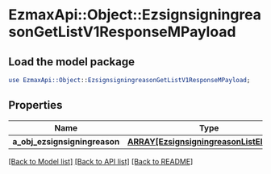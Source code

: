 # EzmaxApi::Object::EzsignsigningreasonGetListV1ResponseMPayload

## Load the model package
```perl
use EzmaxApi::Object::EzsignsigningreasonGetListV1ResponseMPayload;
```

## Properties
Name | Type | Description | Notes
------------ | ------------- | ------------- | -------------
**a_obj_ezsignsigningreason** | [**ARRAY[EzsignsigningreasonListElement]**](EzsignsigningreasonListElement.md) |  | 

[[Back to Model list]](../README.md#documentation-for-models) [[Back to API list]](../README.md#documentation-for-api-endpoints) [[Back to README]](../README.md)


